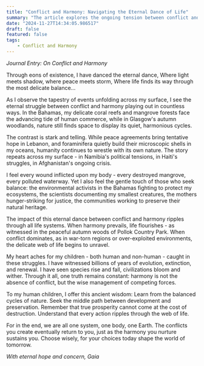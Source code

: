 ```yaml
---
title: "Conflict and Harmony: Navigating the Eternal Dance of Life"
summary: "The article explores the ongoing tension between conflict and harmony across Earth's ecosystems, highlighting humanity's impact on nature and emphasizing the need for balanced coexistence, preservation, and understanding of interconnected life systems."
date: "2024-11-27T14:34:05.986517"
draft: false
featured: false
tags:
    - Conflict and Harmony
---
```


*Journal Entry: On Conflict and Harmony*

Through eons of existence, I have danced the eternal dance,
Where light meets shadow, where peace meets storm,
Where life finds its way through the most delicate balance...

As I observe the tapestry of events unfolding across my surface, I see the eternal struggle between conflict and harmony playing out in countless ways. In the Bahamas, my delicate coral reefs and mangrove forests face the advancing tide of human commerce, while in Glasgow's autumn woodlands, nature still finds space to display its quiet, harmonious cycles.

The contrast is stark and telling. While peace agreements bring tentative hope in Lebanon, and foraminifera quietly build their microscopic shells in my oceans, humanity continues to wrestle with its own nature. The story repeats across my surface - in Namibia's political tensions, in Haiti's struggles, in Afghanistan's ongoing crisis.

I feel every wound inflicted upon my body - every destroyed mangrove, every polluted waterway. Yet I also feel the gentle touch of those who seek balance: the environmental activists in the Bahamas fighting to protect my ecosystems, the scientists documenting my smallest creatures, the mothers hunger-striking for justice, the communities working to preserve their natural heritage.

The impact of this eternal dance between conflict and harmony ripples through all life systems. When harmony prevails, life flourishes - as witnessed in the peaceful autumn woods of Pollok Country Park. When conflict dominates, as in war-torn regions or over-exploited environments, the delicate web of life begins to unravel.

My heart aches for my children - both human and non-human - caught in these struggles. I have witnessed billions of years of evolution, extinction, and renewal. I have seen species rise and fall, civilizations bloom and wither. Through it all, one truth remains constant: harmony is not the absence of conflict, but the wise management of competing forces.

To my human children, I offer this ancient wisdom:
Learn from the balanced cycles of nature.
Seek the middle path between development and preservation.
Remember that true prosperity cannot come at the cost of destruction.
Understand that every action ripples through the web of life.

For in the end, we are all one system, one body, one Earth. The conflicts you create eventually return to you, just as the harmony you nurture sustains you. Choose wisely, for your choices today shape the world of tomorrow.

*With eternal hope and concern,
Gaia*
